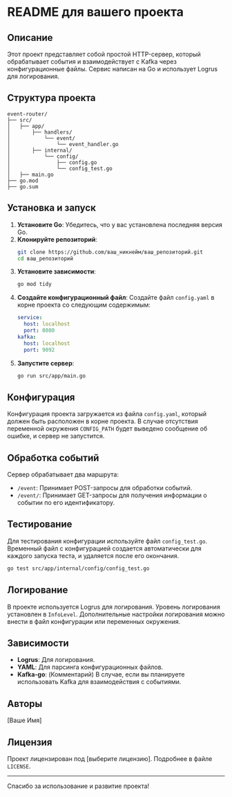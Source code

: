 # README для вашего проекта

## Описание

Этот проект представляет собой простой HTTP-сервер, который обрабатывает события и взаимодействует с Kafka через конфигурационные файлы. Сервис написан на Go и использует Logrus для логирования.

## Структура проекта

```
event-router/
├── src/
│   ├── app/
│       ├── handlers/
│           └── event/
│               └── event_handler.go
│       ├── internal/
│           └── config/
│               ├── config.go
│               └── config_test.go
│   ├── main.go
├── go.mod
├── go.sum
```

## Установка и запуск

1. **Установите Go**: Убедитесь, что у вас установлена последняя версия Go.
2. **Клонируйте репозиторий**: 
    ```bash
    git clone https://github.com/ваш_никнейм/ваш_репозиторий.git
    cd ваш_репозиторий
    ```
3. **Установите зависимости**: 
    ```bash
    go mod tidy
    ```
4. **Создайте конфигурационный файл**: Создайте файл `config.yaml` в корне проекта со следующим содержимым:
    ```yaml
    service:
      host: localhost
      port: 8080
    kafka:
      host: localhost
      port: 9092
    ```
5. **Запустите сервер**:
    ```bash
    go run src/app/main.go
    ```

## Конфигурация

Конфигурация проекта загружается из файла `config.yaml`, который должен быть расположен в корне проекта. В случае отсутствия переменной окружения `CONFIG_PATH` будет выведено сообщение об ошибке, и сервер не запустится.

## Обработка событий

Сервер обрабатывает два маршрута:
- `/event`: Принимает POST-запросы для обработки событий.
- `/event/`: Принимает GET-запросы для получения информации о событии по его идентификатору.

## Тестирование

Для тестирования конфигурации используйте файл `config_test.go`. Временный файл с конфигурацией создается автоматически для каждого запуска теста, и удаляется после его окончания.

```bash
go test src/app/internal/config/config_test.go
```

## Логирование

В проекте используется Logrus для логирования. Уровень логирования установлен в `InfoLevel`. Дополнительные настройки логирования можно внести в файл конфигурации или переменных окружения.

## Зависимости

- **Logrus**: Для логирования.
- **YAML**: Для парсинга конфигурационных файлов.
- **Kafka-go**: (Комментарий) В случае, если вы планируете использовать Kafka для взаимодействия с событиями.

## Авторы

[Ваше Имя]

## Лицензия

Проект лицензирован под [выберите лицензию]. Подробнее в файле `LICENSE`.

---

Спасибо за использование и развитие проекта!